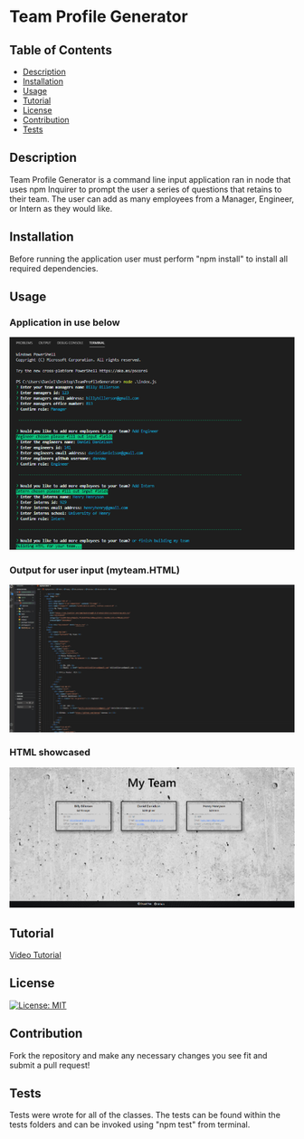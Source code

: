 # Team Profile Generator

## Table of Contents

- [Description](#description)
- [Installation](#installation)
- [Usage](#Usage)
- [Tutorial](#Tutorial)
- [License](#License)
- [Contribution](#Contribution)
- [Tests](#Tests)

## Description

Team Profile Generator is a command line input application ran in node that uses npm Inquirer to prompt the user a series of questions that retains to their team. The user can add as many employees from a Manager, Engineer, or Intern as they would like.

## Installation

Before running the application user must perform "npm install" to install all required dependencies.

## Usage
### Application in use below
![](https://github.com/dannauu/TeamProfileGenerator/blob/main/assets/images/screenshot1.PNG)
### Output for user input (myteam.HTML)
![](https://github.com/dannauu/TeamProfileGenerator/blob/main/assets/images/readmeGIF.gif)
### HTML showcased
![](https://github.com/dannauu/TeamProfileGenerator/blob/main/assets/images/screenshot2.PNG)

## Tutorial

[Video Tutorial]()

## License

[![License: MIT](https://img.shields.io/badge/License-MIT-yellow.svg)](https://opensource.org/licenses/MIT)

## Contribution

Fork the repository and make any necessary changes you see fit and submit a pull request!

## Tests

Tests were wrote for all of the classes. The tests can be found within the tests folders and can be invoked using "npm test" from terminal.
